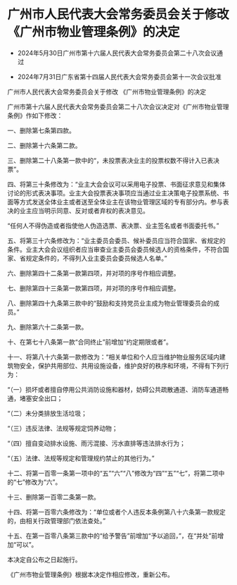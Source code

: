 # 广州市人民代表大会常务委员会关于修改《广州市物业管理条例》的决定

- 2024年5月30日广州市第十六届人民代表大会常务委员会第二十八次会议通过

- 2024年7月31日广东省第十四届人民代表大会常务委员会第十一次会议批准

<!-- INFO END -->

广州市人民代表大会常务委员会关于修改 《广州市物业管理条例》的决定

广州市第十六届人民代表大会常务委员会第二十八次会议决定对《广州市物业管理条例》作如下修改：

一、删除第七条第四款。

二、删除第十六条第二款。

三、删除第二十八条第一款中的“，未投票表决业主的投票权数不得计入已表决票”。

四、将第三十条修改为：“业主大会会议可以采用电子投票、书面征求意见和集体讨论的形式表决事项。业主大会投票表决事项应当通过业主决策电子投票系统、书面等方式发送全体业主或者送至全体业主在该物业管理区域的专有部分内。参与表决的业主应当明示同意、反对或者弃权的表决意见。

“任何人不得伪造或者指使他人伪造选票、表决票、业主签名或者书面委托书。”

五、将第三十六条修改为：“业主委员会委员、候补委员应当符合国家、省规定的条件。业主大会会议组织者应当审查业主委员会委员候选人的资格条件，不符合国家、省规定条件的，不得列入业主委员会委员候选人名单。”

六、删除第四十二条第一款第四项，并对项的序号作相应调整。

七、删除第四十三条第一款第四项，并对项的序号作相应调整。

八、删除第四十九条第三款中的“鼓励和支持党员业主成为物业管理委员会的成员。”

九、删除第六十二条第一款。

十、在第七十八条第一款“合同终止”前增加“约定期限或者”。

十一、将第八十六条第一款修改为：“相关单位和个人应当维护物业服务区域内建筑物安全，保护共用部位、共用设施设备，维护良好的秩序和环境，不得有下列行为：

“（一）损坏或者擅自停用公共消防设施和器材，妨碍公共疏散通道、消防车通道畅通，堵塞安全出口；

“（二）未分类排放生活垃圾；

“（三）违反法律、法规等规定饲养动物；

“（四）擅自变动排水设施、雨污混接、污水直排等违法排水行为；

“（五）法律、法规等规定和管理规约禁止的其他行为。”

十二、将第一百零一条第一项中的“五”“六”“八”修改为“四”“五”“七”，将第二项中的“七”修改为“六”。

十三、删除第一百零二条第一款。

十四、将第一百零六条修改为：“单位或者个人违反本条例第八十六条第一款规定的，由相关行政管理部门依法查处。”

十五、在第一百零八条第三款中的“给予警告”前增加“予以追回，”，在“并处”前增加“可以”。

本决定自公布之日起施行。

《广州市物业管理条例》根据本决定作相应修改，重新公布。
